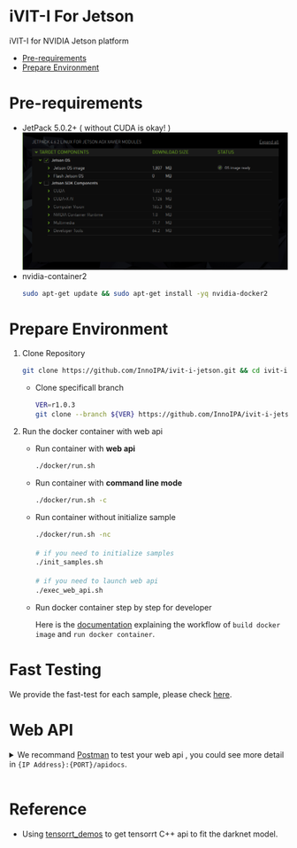 # iVIT-I For Jetson
iVIT-I for NVIDIA Jetson platform

* [Pre-requirements](#pre-requirements)
* [Prepare Environment](#prepare-environment)

# Pre-requirements
* JetPack 5.0.2+ ( without CUDA is okay! )
    ![sdkmanager](./docs/images/sdkmanager.png)
* nvidia-container2
    ```bash
    sudo apt-get update && sudo apt-get install -yq nvidia-docker2
    ```

# Prepare Environment

1. Clone Repository

    ```bash
    git clone https://github.com/InnoIPA/ivit-i-jetson.git && cd ivit-i-jetson
    ```

    * Clone specificall branch
        ```bash
        VER=r1.0.3
        git clone --branch ${VER} https://github.com/InnoIPA/ivit-i-jetson.git && cd ivit-i-jetson
        ```

2. Run the docker container with web api


    * Run container with **web api**
        ```bash
        ./docker/run.sh
        ```

    * Run container with **command line mode**
        ```bash
        ./docker/run.sh -c
        ```

    * Run container without initialize sample
        ```bash
        ./docker/run.sh -nc

        # if you need to initialize samples
        ./init_samples.sh

        # if you need to launch web api
        ./exec_web_api.sh
        ```

    * Run docker container step by step for developer

        Here is the [documentation](docs/activate_env_for_developer.md) explaining the workflow of `build docker image` and `run docker container`.

# Fast Testing
We provide the fast-test for each sample, please check [here](./test/README.md).

# Web API
<details>
    <summary>
        We recommand <a href="https://www.postman.com/">Postman</a> to test your web api , you could see more detail in <code>{IP Address}:{PORT}/apidocs</code>.
    </summary>
    <img src="docs/images/apidocs.png" width=80%>
    
</details>
<br>

# Reference
- Using [tensorrt_demos](https://github.com/jkjung-avt/tensorrt_demos) to get tensorrt C++ api to fit the darknet model.
